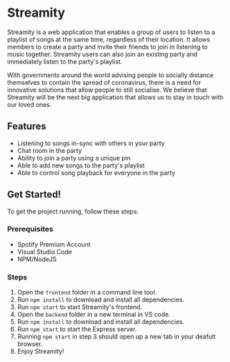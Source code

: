 # Streamity

Streamity is a web application that enables a group of users to listen to a playlist of songs at the same time, regardless of their location. It allows members to create a party and invite their friends to join in listening to music together. Streamity users can also join an existing party and immediately listen to the party's playlist.

With governments around the world advising people to socially distance themselves to contain the spread of coronavirus, there is a need for innovative solutions that allow people to still socialise. We believe that Streamity will be the next big application that allows us to stay in touch with our loved ones.

## Features

- Listening to songs in-sync with others in your party
- Chat room in the party
- Ability to join a party using a unique pin
- Able to add new songs to the party's playlist
- Able to control song playback for everyone in the party

## Get Started!

To get the project running, follow these steps:

### Prerequisites

- Spotify Premium Account
- Visual Studio Code
- NPM/NodeJS

### Steps

1. Open the `frontend` folder in a command line tool.
2. Run `npm install` to download and install all dependencies.
3. Run `npm start` to start Streamity's frontend.
4. Open the `backend` folder in a new terminal in VS code.
5. Run `npm install` to download and install all dependencies.
6. Run `npm start` to start the Express server.
7. Running `npm start` in step 3 should open up a new tab in your deafult browser.
8. Enjoy Streamity!
